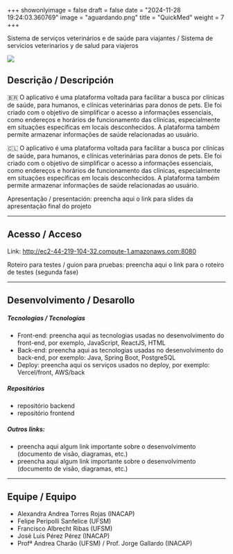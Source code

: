 +++
showonlyimage = false
draft = false
date = "2024-11-28 19:24:03.360769"
image = "aguardando.png"
title = "QuickMed"
weight = 7
+++


Sistema de serviços veterinários e de saúde para viajantes / Sistema de servicios veterinarios y de salud para viajeros

<!--more-->

![](moho_follow_through3.gif)


## Descrição / Descripción

🇧🇷 O aplicativo é uma plataforma voltada para facilitar a busca por clínicas de saúde, para humanos, e clínicas veterinárias para donos de pets. Ele foi criado com o objetivo de simplificar o acesso a informações essenciais, como endereços e horários de funcionamento das clínicas, especialmente em situações específicas em locais desconhecidos. A plataforma também permite armazenar informações de saúde relacionadas ao usuário.



🇨🇱 O aplicativo é uma plataforma voltada para facilitar a busca por clínicas de saúde, para humanos, e clínicas veterinárias para donos de pets. Ele foi criado com o objetivo de simplificar o acesso a informações essenciais, como endereços e horários de funcionamento das clínicas, especialmente em situações específicas em locais desconhecidos. A plataforma também permite armazenar informações de saúde relacionadas ao usuário.

Apresentação / presentación: preencha aqui o link para slides da apresentação final do projeto

---

## Acesso / Acceso

Link: 
http://ec2-44-219-104-32.compute-1.amazonaws.com:8080

Roteiro para testes / guion para pruebas: 
preencha aqui o link para o roteiro de testes (segunda fase)


---

## Desenvolvimento / Desarollo

##### Tecnologias / Tecnologías

- Front-end: preencha aqui as tecnologias usadas no desenvolvimento do front-end, por exemplo, JavaScript, ReactJS, HTML
- Back-end: preencha aqui as tecnologias usadas no desenvolvimento do back-end, por exemplo: Java, Spring Boot, PostgreSQL
- Deploy: preencha aqui os serviços usados no deploy, por exemplo: Vercel/front, AWS/back

##### Repositórios

- repositório backend
- repositório frontend

##### Outros links:
- preencha aqui algum link importante sobre o desenvolvimento (documento de visão, diagramas, etc.)
- preencha aqui algum link importante sobre o desenvolvimento (documento de visão, diagramas, etc.)

---

## Equipe / Equipo

- Alexandra Andrea Torres Rojas (INACAP)
- Felipe Peripolli Sanfelice (UFSM)
- Francisco Albrecht Ribas (UFSM)
- José Luis Pérez Pérez (INACAP)
- Profª Andrea Charão (UFSM) / Prof. Jorge Gallardo (INACAP)

